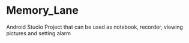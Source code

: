 # Memory_Lane
Android Studio Project that can be used as notebook, recorder, viewing pictures and setting alarm 
